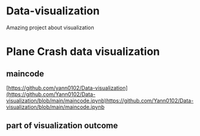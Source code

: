# Data-visualization
Amazing project about visualization
# Plane Crash data visualization

## maincode

[https://github.com/yann0102/Data-visualization](https://github.com/Yann0102/Data-visualization/blob/main/maincode.ipynb)https://github.com/Yann0102/Data-visualization/blob/main/maincode.ipynb

## part of visualization outcome
